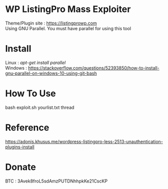 # WP ListingPro Mass Exploiter
Theme/Plugin site : https://listingprowp.com<br>
Using GNU Parallel. You must have parallel for using this tool
# Install 
Linux : <i>apt-get install parallel</i><br>
Windows : https://stackoverflow.com/questions/52393850/how-to-install-gnu-parallel-on-windows-10-using-git-bash
# How To Use
bash exploit.sh yourlist.txt thread
# Reference
https://adonis.khusus.me/wordpress-listingpro-less-2513-unauthentication-plugins-install
# Donate
BTC : 3Avek8froL5sdAmzPUTDNhhpkKe21CscKP
